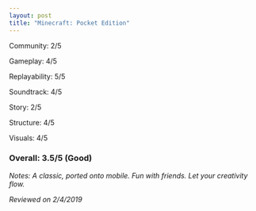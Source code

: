 ```yaml
---
layout: post
title: "Minecraft: Pocket Edition"
---
```


Community: 2/5

Gameplay: 4/5

Replayability: 5/5

Soundtrack: 4/5

Story: 2/5

Structure: 4/5

Visuals: 4/5

### Overall: 3.5/5 (Good)

*Notes: A classic, ported onto mobile. Fun with friends. Let your creativity flow.*

*Reviewed on 2/4/2019*
